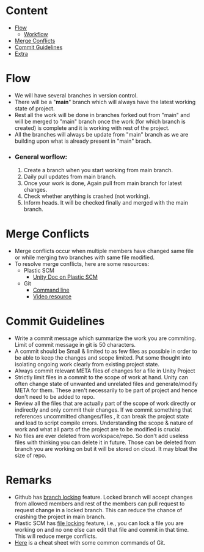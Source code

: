 # Content
* [Flow](#flow)
    * [Workflow](#general-worflow)
* [Merge Conflicts](#merge-conflicts)
* [Commit Guidelines](#commit-guidelines)
* [Extra](#extra)

# Flow
* We will have several branches in version control.
* There will be a "**main**" branch which will always have the latest working state of project.
* Rest all the work will be done in branches forked out from "main" and will be merged to "main" branch once the work (for which branch is created) is complete and it is working with rest of the project.
* All the branches will always be update from "main" branch as we are building upon what is already present in "main" brach.
* ### General worflow:
    1. Create a branch when you start working from main branch.
    1. Daily pull updates from main branch.
    1. Once your work is done, Again pull from main branch for latest changes.
    1. Check whether anything is crashed (not working).
    1. Inform heads. It will be checked finally and merged with the main branch.

# Merge Conflicts
* Merge conflicts occur when multiple members have changed same file or while merging two branches with same file modified.
* To resolve merge conflicts, here are some resources:
    * Plastic SCM
        * [Unity Doc on Plastic SCM](https://docs.unity3d.com/2017.3/Documentation/Manual/plasticSCMIntegration.html)
    * Git
        * [Command line](https://docs.github.com/en/pull-requests/collaborating-with-pull-requests/addressing-merge-conflicts/resolving-a-merge-conflict-using-the-command-line)
        * [Video resource](https://www.youtube.com/watch?v=xNVM5UxlFSA)

# Commit Guidelines
* Write a commit message which summarize the work you are commiting. Limit of commit message in git is 50 characters.
* A commit should be Small & limited to as few files as possible in order to be able to keep the changes and scope limited. Put some thought into isolating ongoing work clearly from existing project state.
* Always commit relevant META files of changes for a file in Unity Project
* Strictly limit files in a commit to the scope of work at hand. Unity can often change state of unwanted and unrelated files and generate/modify META for them. These aren't necessarily to be part of project and hence don't need to be added to repo.
* Review all the files that are actually part of the scope of work directly or indirectly and only commit their changes. If we commit something that references uncommitted changes/files , it
can break the project state and lead to script compile errors. Understanding the scope & nature of work and what all parts of the project are to be modified is crucial.
* No files are ever deleted from workspace/repo. So don't add useless files with thinking you can delete it in future. Those can be deleted from branch you are working on but it will be stored on cloud. It may bloat the size of repo.


# Remarks
* Github has [branch locking](https://docs.github.com/en/repositories/configuring-branches-and-merges-in-your-repository/defining-the-mergeability-of-pull-requests/about-protected-branches) feature. Locked branch will accept changes from allowed members and rest of the members can pull request to request change in a locked branch. This can reduce the chance of crashing the project in main branch.
* Plastic SCM has [file locking](https://docs.unity3d.com/2017.3/Documentation/Manual/plasticSCMIntegration.html) feature, i.e., you can lock a file you are working on and no one else can edit that file and commit in that time. This will reduce merge conflicts.
* [Here](https://drive.google.com/file/d/1DI4Y1j0AMVGryiKq6QyhHoTO4bO5Yuak/view?usp=share_link) is a cheat sheet with some common commands of Git.